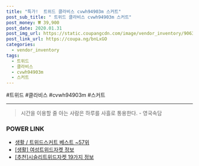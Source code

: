 ```yaml
--- 
title: "특가!  트위드 클라비스 cvwh94903m 스커트" 
post_sub_title: " 트위드 클라비스 cvwh94903m 스커트" 
post_money: ₩ 39,900 
post_date: 2020.01.31 
post_img_url: https://static.coupangcdn.com/image/vendor_inventory/9063/8347b9b7fe2163b6e160a0a9faaaba48005d2c178532e474226440d88737.jpg 
post_link_url: https://coupa.ng/bnLxGO 
categories: 
  - vendor_inventory 
tags: 
  - 트위드 
  - 클라비스 
  - cvwh94903m 
  - 스커트 
--- 
```

  #트위드 #클라비스 #cvwh94903m #스커트 
<hr> 

> 시간을 이용할 줄 아는 사람은 하루를 사흘로 통용한다. - 영국속담 


### POWER LINK

* <a href="https://blog.naver.com/santokki14/221790850242" target="_blank">생활 / 트위드스커트 베스트 ~57위</a>
* <a href="https://blog.naver.com/santokki14/221766398093" target="_blank"> [생활] 여성트위드자켓 정보 </a>
* <a href="https://blog.naver.com/fasyy4321/221786186622" target="_blank">[추천]시슬리트위드자켓 19가지 정보</a>
